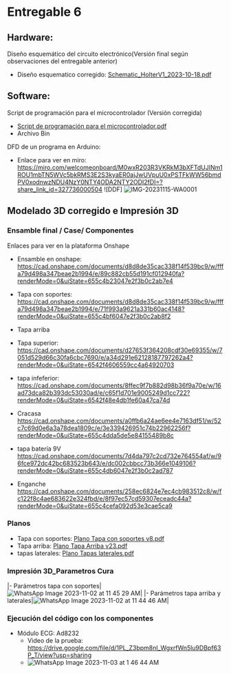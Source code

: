 # Entregable 6
## Hardware:
Diseño esquemático del circuito electrónico(Versión final según observaciones del entregable anterior)
- Diseño esquematico corregido: [Schematic_HolterV1_2023-10-18.pdf](https://github.com/Kusi12/Proyecto-Equipo-8/files/13250380/Schematic_HolterV1_2023-10-18.pdf)

## Software:
Script de programación para el microcontrolador (Versión corregida)
- [Script de programación para el microcontrolador.pdf](https://github.com/Kusi12/Proyecto-Equipo-8/files/13247868/Script.de.programacion.para.el.microcontrolador.pdf)
- Archivo Bin

DFD de un programa en Arduino:
- Enlace para ver en miro:
  https://miro.com/welcomeonboard/M0wxR203R3VKRkM3bXFTdUJINm1ROU1mbTN5WVc5bkRMS3E2S3kyaER0ajJwUVpuU0xPSTFkWW56bmdPV0xodnwzNDU4NzY0NTY4ODA2NTY2ODI2fDI=?share_link_id=327736000504
![DDF] ![IMG-20231115-WA0001](https://github.com/Kusi12/Proyecto-Equipo-8/assets/143300872/d0979545-c00c-4e9b-a41b-9dc253359b74)


## Modelado 3D corregido e Impresión 3D
### Ensamble final / Case/ Componentes
Enlaces para ver en la plataforma Onshape
- Ensamble en onshape:
    https://cad.onshape.com/documents/d8d8de35cac338f14f539bc9/w/fffa79d498a347beae2b1994/e/89c882cb55d191cf012940fa?renderMode=0&uiState=655c4b23047e2f3b0c2ab7e4
  
- Tapa con soportes:  
     https://cad.onshape.com/documents/d8d8de35cac338f14f539bc9/w/fffa79d498a347beae2b1994/e/71f993a9621a331b60ac4148?renderMode=0&uiState=655c4bf6047e2f3b0c2ab8f2
- Tapa arriba
  
- Tapa superior: 
    https://cad.onshape.com/documents/d27653f364208cdf30e69355/w/7051d529d66c30fa6cbc7690/e/a34d291e62128187797262a4?renderMode=0&uiState=6542f4606559cc4a64920703
- tapa infeferior: 
    https://cad.onshape.com/documents/8ffec9f7b882d98b36f9a70e/w/16ad73dca82b393dc53030ad/e/c65f1d701e9005249d1cc722?renderMode=0&uiState=6542f48e4db1fe60a47ca74d
- Cracasa
    https://cad.onshape.com/documents/a0ffb6a24ae6ee4e7163df51/w/52c7c69d0e6a3a78dea1809c/e/3e339426951c74b22962256f?renderMode=0&uiState=655c4dda5de5e84155489b8c
- tapa batería 9V
    https://cad.onshape.com/documents/7d4da797c2cd732e764554af/w/96fce972dc42bc683523b643/e/dc002cbbcc73b366e1049106?renderMode=0&uiState=655c4db6047e2f3b0c2ad787
- Enganche
    https://cad.onshape.com/documents/258ec6824e7ec4cb983512c8/w/fc122f8c4ae683622e324fbd/e/8f97ec57cd59307eceadc44a?renderMode=0&uiState=655c4cefa092d53e3cae5ca9

### Planos
- Tapa con soportes:
  [Plano Tapa con soportes v8.pdf](https://github.com/Kusi12/Proyecto-Equipo-8/files/13247445/Plano.Tapa.con.soportes.v8.pdf)
- Tapa arriba:
  [Plano Tapa Arriba v23.pdf](https://github.com/Kusi12/Proyecto-Equipo-8/files/13247433/Plano.Tapa.Arriba.v23.pdf)
- tapas laterales:
  [Plano Tapas laterales.pdf](https://github.com/Kusi12/Proyecto-Equipo-8/files/13247456/Plano.Tapas.laterales.pdf)

  
### Impresión 3D_Parametros Cura
|- Parámetros tapa con soportes|![WhatsApp Image 2023-11-02 at 11 45 29 AM](https://github.com/Kusi12/Proyecto-Equipo-8/assets/143300872/4d0b7097-edde-4e85-aa09-8a7cd0c389ef)|
|- Parámetros tapa arriba y laterales|![WhatsApp Image 2023-11-02 at 11 44 46 AM](https://github.com/Kusi12/Proyecto-Equipo-8/assets/143300872/3dc2d5ef-5e48-479c-9a38-5f5071c8853c)|

### Ejecución del código con los componentes
 - Módulo ECG: Ad8232
    - Video de la prueba: https://drive.google.com/file/d/1PL_Z3bpm8nl_WgxrfWn5lu9DBpf63P_T/view?usp=sharing
   - ![WhatsApp Image 2023-11-03 at 1 46 44 AM](https://github.com/Kusi12/Proyecto-Equipo-8/assets/143300872/c1a2b42f-580e-45a0-b114-6616152451e4)
     
